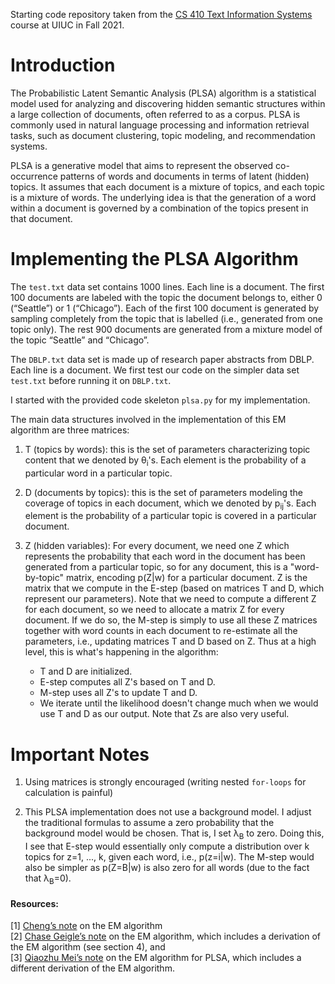 Starting code repository taken from the [CS 410 Text Information Systems](https://my.engr.illinois.edu/coursewebsites/getfile.asp?id=189) course at UIUC in Fall 2021.

# Introduction

The Probabilistic Latent Semantic Analysis (PLSA) algorithm is a statistical model used for analyzing and discovering hidden semantic structures within a large collection of documents, often referred to as a corpus. PLSA is commonly used in natural language processing and information retrieval tasks, such as document clustering, topic modeling, and recommendation systems.

PLSA is a generative model that aims to represent the observed co-occurrence patterns of words and documents in terms of latent (hidden) topics. It assumes that each document is a mixture of topics, and each topic is a mixture of words. The underlying idea is that the generation of a word within a document is governed by a combination of the topics present in that document.

# Implementing the PLSA Algorithm

The `test.txt` data set contains 1000 lines. Each line is a document. The first 100 documents are labeled with the topic the document belongs to, either 0 (“Seattle”) or 1 (“Chicago”).  Each of the first 100 document is generated by sampling completely from the topic that is labelled (i.e., generated from one topic only). The rest 900 documents are generated from a mixture model of the topic “Seattle” and “Chicago”.

The `DBLP.txt` data set is made up of research paper abstracts from DBLP. Each line is a document. We first test our code on the simpler data set `test.txt` before running it on `DBLP.txt`.

I started with the provided code skeleton `plsa.py` for my implementation.

The main data structures involved in the implementation of this EM algorithm are three matrices: 
1. T (topics by words): this is the set of parameters characterizing topic content that we denoted by &theta;<sub>i</sub>'s. Each element is the probability of a particular word in a particular topic. 

2. D (documents by topics): this is the set of parameters modeling the coverage of topics in each document, which we denoted by p<sub>ij</sub>'s. Each element is the probability of a particular topic is covered in a particular document.

3. Z (hidden variables):  For every document, we need one Z which represents the probability that each word in the document has been generated from a particular topic, so for any document, this is a "word-by-topic" matrix, encoding p(Z|w) for a particular document. Z is the matrix that we compute in the E-step (based on matrices T and D, which represent our parameters). Note that we need to compute a different Z for each document, so we need to allocate a matrix Z for every document. If we do so, the M-step is simply to use all these Z matrices together with word counts in each document to re-estimate all the parameters, i.e., updating matrices T and D based on Z. Thus at a high level, this is what's happening in the algorithm: 
    * T and D are initialized. 
    * E-step computes all Z's based on T and D. 
    * M-step uses all Z's to update T and D. 
    * We iterate until the likelihood doesn't change much when we would use T and D as our output. Note that Zs are also very useful.

# Important Notes

1. Using matrices is strongly encouraged (writing nested `for-loops` for calculation is painful)

2. This PLSA implementation does not use a background model. I adjust the traditional formulas to assume a zero probability that the background model would be chosen.  That is, I set λ<sub>B</sub> to zero. Doing this, I see that E-step would essentially only compute a distribution over k topics for z=1, ..., k, given each word, i.e., p(z=i|w). The M-step would also be simpler as p(Z=B|w) is also zero for all words (due to the fact that λ<sub>B</sub>=0).

#### Resources:
[1]	[Cheng’s note](http://sifaka.cs.uiuc.edu/czhai/pub/em-note.pdf) on the EM algorithm  
[2]	[Chase Geigle’s note](http://times.cs.uiuc.edu/course/598f16/notes/em-algorithm.pdf) on the EM algorithm, which includes a derivation of the EM algorithm (see section 4), and  
[3]	[Qiaozhu Mei’s note](http://times.cs.uiuc.edu/course/598f16/plsa-note.pdf) on the EM algorithm for PLSA, which includes a different derivation of the EM algorithm.
